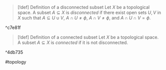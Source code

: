 >[!def] Definition of a disconnected subset
> Let $X$ be a topological space. A subset $A \subseteq X$ is *disconnected* if there exist open sets $U,V$ in $X$ such that $A \subseteq U \cup V$, $A \cap U \neq \phi$, $A \cap V \neq \phi$, and $A \cap U \cap V = \phi$.

^c7e81f

>[!def] Definition of a connected subset
> Let $X$ be a topological space. A subset $A \subseteq X$ is *connected* if it is not disconnected.

^4db735

#topology 